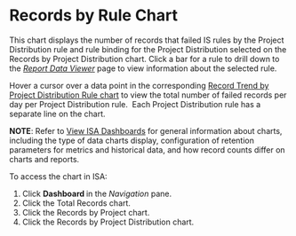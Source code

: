 # Records by Rule Chart

This chart displays the number of records that failed IS rules by the
Project Distribution rule and rule binding for the Project Distribution
selected on the Records by Project Distribution chart. Click a bar for a
rule to drill down to the *[Report Data
Viewer](../Page_Desc/Report_Data_Viewer.htm)* page to view information
about the selected rule.

Hover a cursor over a data point in the corresponding [Record Trend by
Project Distribution Rule
chart](Record_Trend_Prjt_Distrib_Rule_Chart.htm) to view the total
number of failed records per day per Project Distribution rule.  Each
Project Distribution rule has a separate line on the chart.

<span style="font-weight: bold;">NOTE</span>: Refer to [View ISA
Dashboards](View_ISA_Dashboards.htm) for general information about
charts, including the type of data charts display, configuration of
retention parameters for metrics and historical data, and how record
counts differ on charts and reports.

To access the chart in ISA:

1.  Click <span style="text-indent: -20px;font-weight: bold;">Dashboard
    </span>in the
    <span style="text-indent: -20px;font-style: italic;">Navigation</span>
    pane.
2.  Click the Total Records chart.
3.  Click the Records by Project chart.
4.  Click the Records by Project Distribution chart.
